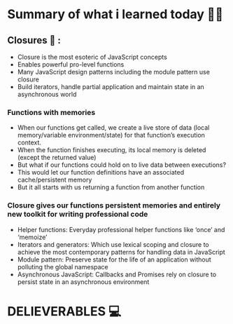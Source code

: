 
# Summary of what i learned today 🧑‍🏫


## Closures 🚩 :

- Closure is the most esoteric of JavaScript concepts
- Enables powerful pro-level functions
- Many JavaScript design patterns including the module pattern use closure
- Build iterators, handle partial application and maintain state in an
asynchronous world
  
### Functions with memories
- When our functions get called, we create a live store of data (local memory/variable environment/state) for that function’s execution context.
- When the function finishes executing, its local memory is deleted (except the returned value)
- But what if our functions could hold on to live data between executions?
- This would let our function definitions have an associated cache/persistent memory
- But it all starts with us returning a function from another function

### Closure gives our functions persistent memories and entirely new toolkit for writing professional code

- Helper functions: Everyday professional helper functions like ‘once’ and ‘memoize’
- Iterators and generators: Which use lexical scoping and closure to achieve the most contemporary patterns for handling data in JavaScript
- Module pattern: Preserve state for the life of an application without polluting the global namespace
- Asynchronous JavaScript: Callbacks and Promises rely on closure to persist state in an asynchronous environment

# DELIEVERABLES	💻
